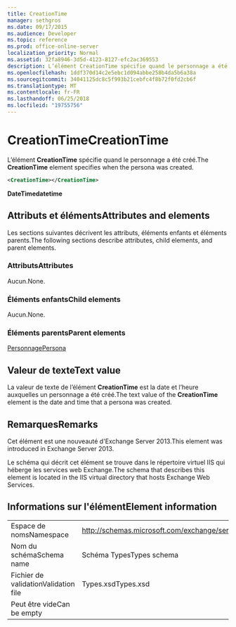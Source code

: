 ```yaml
---
title: CreationTime
manager: sethgros
ms.date: 09/17/2015
ms.audience: Developer
ms.topic: reference
ms.prod: office-online-server
localization_priority: Normal
ms.assetid: 32fa8946-3d5d-4123-8127-efc2ac369553
description: L’élément CreationTime spécifie quand le personnage a été créé.
ms.openlocfilehash: 1ddf370d14c2e5ebc1d094abbe258b4da5b6a38a
ms.sourcegitcommit: 34041125dc8c5f993b21cebfc4f8b72f0fd2cb6f
ms.translationtype: MT
ms.contentlocale: fr-FR
ms.lasthandoff: 06/25/2018
ms.locfileid: "19755756"
---
```

# <a name="creationtime"></a><span data-ttu-id="915ff-103">CreationTime</span><span class="sxs-lookup"><span data-stu-id="915ff-103">CreationTime</span></span>

<span data-ttu-id="915ff-104">L’élément **CreationTime** spécifie quand le personnage a été créé.</span><span class="sxs-lookup"><span data-stu-id="915ff-104">The **CreationTime** element specifies when the persona was created.</span></span> 
  
```XML
<CreationTime></CreationTime>
```

 <span data-ttu-id="915ff-105">**DateTime**</span><span class="sxs-lookup"><span data-stu-id="915ff-105">**datetime**</span></span>
## <a name="attributes-and-elements"></a><span data-ttu-id="915ff-106">Attributs et éléments</span><span class="sxs-lookup"><span data-stu-id="915ff-106">Attributes and elements</span></span>

<span data-ttu-id="915ff-107">Les sections suivantes décrivent les attributs, éléments enfants et éléments parents.</span><span class="sxs-lookup"><span data-stu-id="915ff-107">The following sections describe attributes, child elements, and parent elements.</span></span>
  
### <a name="attributes"></a><span data-ttu-id="915ff-108">Attributs</span><span class="sxs-lookup"><span data-stu-id="915ff-108">Attributes</span></span>

<span data-ttu-id="915ff-109">Aucun.</span><span class="sxs-lookup"><span data-stu-id="915ff-109">None.</span></span>
  
### <a name="child-elements"></a><span data-ttu-id="915ff-110">Éléments enfants</span><span class="sxs-lookup"><span data-stu-id="915ff-110">Child elements</span></span>

<span data-ttu-id="915ff-111">Aucun.</span><span class="sxs-lookup"><span data-stu-id="915ff-111">None.</span></span>
  
### <a name="parent-elements"></a><span data-ttu-id="915ff-112">Éléments parents</span><span class="sxs-lookup"><span data-stu-id="915ff-112">Parent elements</span></span>

[<span data-ttu-id="915ff-113">Personnage</span><span class="sxs-lookup"><span data-stu-id="915ff-113">Persona</span></span>](persona.md)
  
## <a name="text-value"></a><span data-ttu-id="915ff-114">Valeur de texte</span><span class="sxs-lookup"><span data-stu-id="915ff-114">Text value</span></span>

<span data-ttu-id="915ff-115">La valeur de texte de l’élément **CreationTime** est la date et l’heure auxquelles un personnage a été créé.</span><span class="sxs-lookup"><span data-stu-id="915ff-115">The text value of the **CreationTime** element is the date and time that a persona was created.</span></span> 
  
## <a name="remarks"></a><span data-ttu-id="915ff-116">Remarques</span><span class="sxs-lookup"><span data-stu-id="915ff-116">Remarks</span></span>

<span data-ttu-id="915ff-117">Cet élément est une nouveauté d'Exchange Server 2013.</span><span class="sxs-lookup"><span data-stu-id="915ff-117">This element was introduced in Exchange Server 2013.</span></span>
  
<span data-ttu-id="915ff-118">Le schéma qui décrit cet élément se trouve dans le répertoire virtuel IIS qui héberge les services web Exchange.</span><span class="sxs-lookup"><span data-stu-id="915ff-118">The schema that describes this element is located in the IIS virtual directory that hosts Exchange Web Services.</span></span>
  
## <a name="element-information"></a><span data-ttu-id="915ff-119">Informations sur l'élément</span><span class="sxs-lookup"><span data-stu-id="915ff-119">Element information</span></span>

|||
|:-----|:-----|
|<span data-ttu-id="915ff-120">Espace de noms</span><span class="sxs-lookup"><span data-stu-id="915ff-120">Namespace</span></span>  <br/> |http://schemas.microsoft.com/exchange/services/2006/types  <br/> |
|<span data-ttu-id="915ff-121">Nom du schéma</span><span class="sxs-lookup"><span data-stu-id="915ff-121">Schema name</span></span>  <br/> |<span data-ttu-id="915ff-122">Schéma Types</span><span class="sxs-lookup"><span data-stu-id="915ff-122">Types schema</span></span>  <br/> |
|<span data-ttu-id="915ff-123">Fichier de validation</span><span class="sxs-lookup"><span data-stu-id="915ff-123">Validation file</span></span>  <br/> |<span data-ttu-id="915ff-124">Types.xsd</span><span class="sxs-lookup"><span data-stu-id="915ff-124">Types.xsd</span></span>  <br/> |
|<span data-ttu-id="915ff-125">Peut être vide</span><span class="sxs-lookup"><span data-stu-id="915ff-125">Can be empty</span></span>  <br/> ||
   

